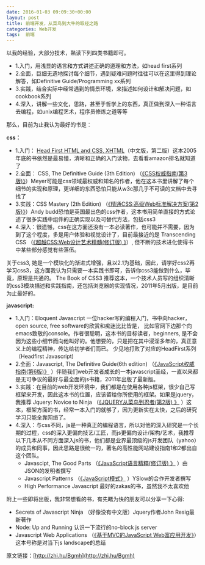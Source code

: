 ```yaml
---
date: 2016-01-03 09:09:30+00:00
layout: post
title: 前端开发，从菜鸟到大牛的取经之路
categories: Web开发
tags:  前端
---
```

以我的经验，大部分技术，熟读下列四类书籍即可。

* 1.入门，用浅显的语言和方式讲述正确的道理和方法，如head first系列
* 2.全面，巨细无遗地探讨每个细节，遇到疑难问题时往往可以在这里得到理论解答，如Definitive Guide/Programming xx系列
* 3.实践，结合实际中经常遇到的情景环境，来描述如何设计和解决问题，如cookbook系列
* 4.深入，讲解一些文化，思路，甚至于哲学上的东西，真正做到深入一种语言去编程，如unix编程艺术，程序员修炼之道等等

那么，目前为止我认为最好的书是：

**css：**

* 1.入门： [Head First HTML and CSS, XHTML](http://www.amazon.cn/gp/product/B00FF3P8FY/ref=as_li_ss_tl?ie=UTF8&camp=536&creative=3132&creativeASIN=B00FF3P8FY&linkCode=as2&tag=cfjh-23)（中文版，第二版）这本2005年底的书依然是最易懂，清晰和正确的入门读物，去看看amazon排名就知道了
* 2.全面： CSS, The Definitive Guide (3th Edition) （[《CSS权威指南(第3版)》](http://www.amazon.cn/gp/product/B0011F5SIC/ref=as_li_ss_tl?ie=UTF8&camp=536&creative=3132&creativeASIN=B0011F5SIC&linkCode=as2&tag=cfjh-23)）Meyer可能是css领域最权威和知名的作者，他在这本书里讲解了每个细节的实现和原理，更详细的东西恐怕只能从w3c那几乎不可读的文档中去寻找了
* 3.实践：CSS Mastery (2th Edition) （[《精通CSS:高级Web标准解决方案(第2版)》](http://www.amazon.cn/gp/product/B003IURKAM/ref=as_li_ss_tl?ie=UTF8&camp=536&creative=3132&creativeASIN=B003IURKAM&linkCode=as2&tag=cfjh-23)）Andy budd恐怕是英国最出色的css作者，这本书用简单直接的方式论述了很多实践中组件的正确实现以及可替代方法，包括css3
* 4.深入：很遗憾，css在这方面还没有一本必读著作，也可能并不需要，因为到了这个程度，多是用户体验和视觉设计了，目前最接近的是 Transcending CSS （[《超越CSS:Web设计艺术精髓(修订版) 》](http://www.amazon.cn/gp/product/B008O70OKC/ref=as_li_ss_tl?ie=UTF8&camp=536&creative=3132&creativeASIN=B008O70OKC&linkCode=as2&tag=cfjh-23)）, 但不断的技术进化使得书中某些部分感觉有些落伍。

关于css3, 她是一个模块化的渐进式增强，且以2.1为基础，因此，请学好css2再学习css3，这方面我认为只需要一本实践书即可，告诉你css3能做到什么，毕竟，原理是共通的。
The Book of CSS3 推荐这本，一个技术人员写的组织清晰的css3模块描述和实践指南，还包括浏览器的实现情况，2011年5月出版，是目前为止最好的。

**javascript:**

* 1.入门：Eloquent Javascript 一位hacker写的编程入门，书中向hacker，open source, free software的欣赏和痴迷比比皆是， 比如官网下边那个向emacs致敬的console。作者很聪明，这本书的目标读者，beginners, 是不会因为这些小细节而向他叫好的。他想要的，只是把在其中浸淫多年的，真正意义上的编程精神，传达给初学者们而已。 少见地打败了对应的HeadFirst系列（Headfirst Javascript)
* 2.全面：Javascript, The Definitive Guide(6th edition) （[《JavaScript权威指南(第6版)》](http://www.amazon.cn/gp/product/B007VISQ1Y/ref=as_li_ss_tl?ie=UTF8&camp=536&creative=3132&creativeASIN=B007VISQ1Y&linkCode=as2&tag=cfjh-23) ）伴随我们web开发者成长的一本javascript圣经，一直以来都是无可争议的最好与最全面的js书籍，2011年出版了最新版。
* 3.实践：在目前的web开发环境中，我们都是在使用各种js框架，很少自己写框架来开发，因此这本书的位置，应该留给你所使用的框架。如果是jquery，我推荐 Jquery: Novice to Ninja （[《JQUERY从菜鸟到忍者(第2版) 》](http://www.amazon.cn/gp/product/B00EVO8PCG/ref=as_li_ss_tl?ie=UTF8&camp=536&creative=3132&creativeASIN=B00EVO8PCG&linkCode=as2&tag=cfjh-23) ）这本，框架方面的书，经常一本入门的就够了，因为更新实在太快，之后的研究学习只能全靠网络了。
* 4.深入：与css不同，js是一种真正的编程语言，所以对他的深入研究是一个长期的过程，css的深入更偏向技艺/工匠，而js更偏向设计/架构/艺术，我推荐以下几本从不同方面深入js的书，他们都是业界最顶级的js开发团队（yahoo）的成员和同事，因此思路是很统一的，著名的高性能网站建设指南1和2都出自这个团队。
	* Javascipt, The Good Parts （[《JavaScript语言精粹(修订版) 》](http://www.amazon.cn/gp/product/B0097CON2S/ref=as_li_ss_tl?ie=UTF8&camp=536&creative=3132&creativeASIN=B0097CON2S&linkCode=as2&tag=cfjh-23) ）由JSON的发明者撰写
	* Javascript Patterns （[《JavaScript模式》](http://www.amazon.cn/gp/product/B008QTG1HS/ref=as_li_ss_tl?ie=UTF8&camp=536&creative=3132&creativeASIN=B008QTG1HS&linkCode=as2&tag=cfjh-23) ）YSlow的合作开发者撰写
	* High Performance Javascript 最好的zakas的书，虽然我不太喜欢他

附上一些即将出版，我非常想看的书，有先睹为快的朋友可以分享一下心得:

* Secrets of Javascript Ninja （好像没有中文版）Jquery作者John Resig最新著作
* Node: Up and Running 认识一下流行的no-block js server
* Javascript Web Applications （[《基于MVC的JavaScript Web富应用开发》](http://www.amazon.cn/gp/product/B0082226FU/ref=as_li_ss_tl?ie=UTF8&camp=536&creative=3132&creativeASIN=B0082226FU&linkCode=as2&tag=cfjh-23)）这本号称是对当下js landscape的总结

原文链接：[http://zhi.hu/Bgmh](http://zhi.hu/Bgmh) 